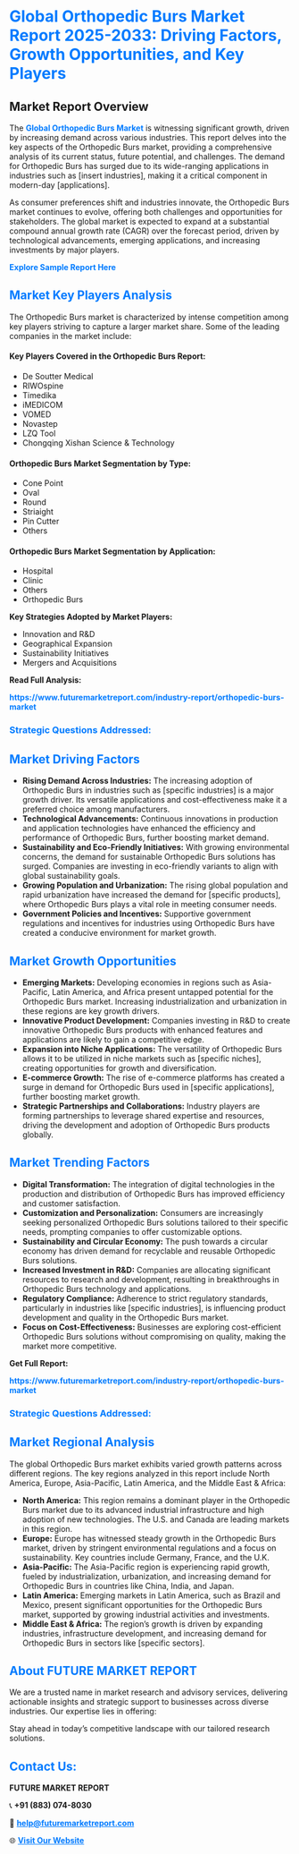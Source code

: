 <h1 style="color: #007BFF;">Global Orthopedic Burs Market Report 2025-2033: Driving Factors, Growth Opportunities, and Key Players</h1>

<section id="overview">
<h2>Market Report Overview</h2>
<p>The <a href="https://www.futuremarketreport.com/industry-report/orthopedic-burs-market" style="color: #007BFF; text-decoration: none;"><strong>Global Orthopedic Burs Market</strong></a> is witnessing significant growth, driven by increasing demand across various industries. This report delves into the key aspects of the Orthopedic Burs market, providing a comprehensive analysis of its current status, future potential, and challenges. The demand for Orthopedic Burs has surged due to its wide-ranging applications in industries such as [insert industries], making it a critical component in modern-day [applications].</p>
<p>As consumer preferences shift and industries innovate, the Orthopedic Burs market continues to evolve, offering both challenges and opportunities for stakeholders. The global market is expected to expand at a substantial compound annual growth rate (CAGR) over the forecast period, driven by technological advancements, emerging applications, and increasing investments by major players.</p>
</section>

<section id="overview">
<p><a href="https://www.futuremarketreport.com/request-sample/reportId=123560" style="color: #007BFF; text-decoration: none;"><strong>Explore Sample Report Here</strong></a></p>
</section>

<section id="key-players">
<h2 style="color: #007BFF;">Market Key Players Analysis</h2>
<p>The Orthopedic Burs market is characterized by intense competition among key players striving to capture a larger market share. Some of the leading companies in the market include:</p>
<h4>Key Players Covered in the Orthopedic Burs Report:</h4>
<ul><li>De Soutter Medical</li><li>RIWOspine</li><li>Timedika</li><li>iMEDICOM</li><li>VOMED</li><li>Novastep</li><li>LZQ Tool</li><li>Chongqing Xishan Science &amp; Technology</li></ul>
<h4>Orthopedic Burs Market Segmentation by Type:</h4>
<ul><li>Cone Point</li><li>Oval</li><li>Round</li><li>Striaight</li><li>Pin Cutter</li><li>Others</li></ul>

<h4>Orthopedic Burs Market Segmentation by Application:</h4>
<ul><li>Hospital</li><li>Clinic</li><li>Others</li><li>Orthopedic Burs</li></ul>
<p><strong>Key Strategies Adopted by Market Players:</strong></p>
<ul>
<li>Innovation and R&D</li>
<li>Geographical Expansion</li>
<li>Sustainability Initiatives</li>
<li>Mergers and Acquisitions</li>
</ul>
</section>

<section>
<p><strong>Read Full Analysis: </strong></p><a href="https://www.futuremarketreport.com/industry-report/orthopedic-burs-market" style="color: #007BFF; text-decoration: none;"><strong>https://www.futuremarketreport.com/industry-report/orthopedic-burs-market</strong></a>
<h3 style="color: #007BFF;">Strategic Questions Addressed:</h3>
</section>

<section id="driving-factors">
<h2 style="color: #007BFF;">Market Driving Factors</h2>
<ul>
<li><strong>Rising Demand Across Industries:</strong> The increasing adoption of Orthopedic Burs in industries such as [specific industries] is a major growth driver. Its versatile applications and cost-effectiveness make it a preferred choice among manufacturers.</li>
<li><strong>Technological Advancements:</strong> Continuous innovations in production and application technologies have enhanced the efficiency and performance of Orthopedic Burs, further boosting market demand.</li>
<li><strong>Sustainability and Eco-Friendly Initiatives:</strong> With growing environmental concerns, the demand for sustainable Orthopedic Burs solutions has surged. Companies are investing in eco-friendly variants to align with global sustainability goals.</li>
<li><strong>Growing Population and Urbanization:</strong> The rising global population and rapid urbanization have increased the demand for [specific products], where Orthopedic Burs plays a vital role in meeting consumer needs.</li>
<li><strong>Government Policies and Incentives:</strong> Supportive government regulations and incentives for industries using Orthopedic Burs have created a conducive environment for market growth.</li>
</ul>
</section>

<section id="growth-opportunities">
<h2 style="color: #007BFF;">Market Growth Opportunities</h2>
<ul>
<li><strong>Emerging Markets:</strong> Developing economies in regions such as Asia-Pacific, Latin America, and Africa present untapped potential for the Orthopedic Burs market. Increasing industrialization and urbanization in these regions are key growth drivers.</li>
<li><strong>Innovative Product Development:</strong> Companies investing in R&D to create innovative Orthopedic Burs products with enhanced features and applications are likely to gain a competitive edge.</li>
<li><strong>Expansion into Niche Applications:</strong> The versatility of Orthopedic Burs allows it to be utilized in niche markets such as [specific niches], creating opportunities for growth and diversification.</li>
<li><strong>E-commerce Growth:</strong> The rise of e-commerce platforms has created a surge in demand for Orthopedic Burs used in [specific applications], further boosting market growth.</li>
<li><strong>Strategic Partnerships and Collaborations:</strong> Industry players are forming partnerships to leverage shared expertise and resources, driving the development and adoption of Orthopedic Burs products globally.</li>
</ul>
</section>

<section id="trending-factors">
<h2 style="color: #007BFF;">Market Trending Factors</h2>
<ul>
<li><strong>Digital Transformation:</strong> The integration of digital technologies in the production and distribution of Orthopedic Burs has improved efficiency and customer satisfaction.</li>
<li><strong>Customization and Personalization:</strong> Consumers are increasingly seeking personalized Orthopedic Burs solutions tailored to their specific needs, prompting companies to offer customizable options.</li>
<li><strong>Sustainability and Circular Economy:</strong> The push towards a circular economy has driven demand for recyclable and reusable Orthopedic Burs solutions.</li>
<li><strong>Increased Investment in R&D:</strong> Companies are allocating significant resources to research and development, resulting in breakthroughs in Orthopedic Burs technology and applications.</li>
<li><strong>Regulatory Compliance:</strong> Adherence to strict regulatory standards, particularly in industries like [specific industries], is influencing product development and quality in the Orthopedic Burs market.</li>
<li><strong>Focus on Cost-Effectiveness:</strong> Businesses are exploring cost-efficient Orthopedic Burs solutions without compromising on quality, making the market more competitive.</li>
</ul>
</section>

<section>
<p><strong>Get Full Report: </strong></p><a href="https://www.futuremarketreport.com/industry-report/orthopedic-burs-market" style="color: #007BFF; text-decoration: none;"><strong>https://www.futuremarketreport.com/industry-report/orthopedic-burs-market</strong></a>
<h3 style="color: #007BFF;">Strategic Questions Addressed:</h3>
</section>


<section id="regional-analysis">
<h2 style="color: #007BFF;">Market Regional Analysis</h2>
<p>The global Orthopedic Burs market exhibits varied growth patterns across different regions. The key regions analyzed in this report include North America, Europe, Asia-Pacific, Latin America, and the Middle East & Africa:</p>
<ul>
<li><strong>North America:</strong> This region remains a dominant player in the Orthopedic Burs market due to its advanced industrial infrastructure and high adoption of new technologies. The U.S. and Canada are leading markets in this region.</li>
<li><strong>Europe:</strong> Europe has witnessed steady growth in the Orthopedic Burs market, driven by stringent environmental regulations and a focus on sustainability. Key countries include Germany, France, and the U.K.</li>
<li><strong>Asia-Pacific:</strong> The Asia-Pacific region is experiencing rapid growth, fueled by industrialization, urbanization, and increasing demand for Orthopedic Burs in countries like China, India, and Japan.</li>
<li><strong>Latin America:</strong> Emerging markets in Latin America, such as Brazil and Mexico, present significant opportunities for the Orthopedic Burs market, supported by growing industrial activities and investments.</li>
<li><strong>Middle East & Africa:</strong> The region’s growth is driven by expanding industries, infrastructure development, and increasing demand for Orthopedic Burs in sectors like [specific sectors].</li>
</ul>
</section>

<footer>
<h2 style="color: #007BFF;">About FUTURE MARKET REPORT</h2>
<p>We are a trusted name in market research and advisory services, delivering actionable insights and strategic support to businesses across diverse industries. Our expertise lies in offering:</p>

<p>Stay ahead in today’s competitive landscape with our tailored research solutions.</p>

<h2 style="color: #007BFF;">Contact Us:</h2>
<p><strong>FUTURE MARKET REPORT</strong></p>
<p>📞 <strong>+91 (883) 074-8030</strong></p>
<p>📧 <strong><a href="mailto:help@futuremarketreport.com" style="color: #007BFF;">help@futuremarketreport.com</a></strong></p>
<p>🌐 <strong><a href="https://www.futuremarketreport.com/" style="color: #007BFF;">Visit Our Website</a></strong></p>
</footer>